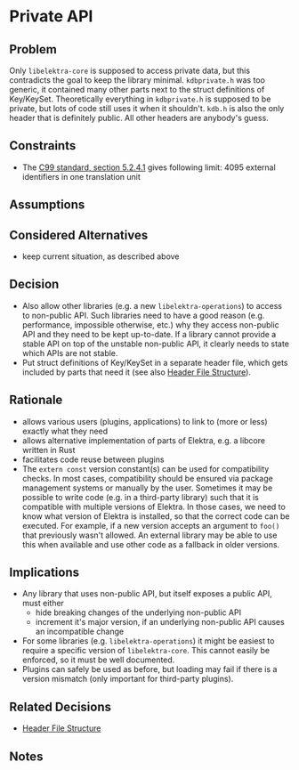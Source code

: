# Private API

## Problem

Only `libelektra-core` is supposed to access private data, but this contradicts the goal to keep the library minimal.
`kdbprivate.h` was too generic, it contained many other parts next to the struct definitions of Key/KeySet.
Theoretically everything in `kdbprivate.h` is supposed to be private, but lots of code still uses it when it shouldn't.
`kdb.h` is also the only header that is definitely public.
All other headers are anybody's guess.

## Constraints

- The [C99 standard, section 5.2.4.1](https://www.open-std.org/jtc1/sc22/wg14/) gives following limit:
  4095 external identifiers in one translation unit

## Assumptions

## Considered Alternatives

- keep current situation, as described above

## Decision

- Also allow other libraries (e.g. a new `libelektra-operations`) to access to non-public API.
  Such libraries need to have a good reason (e.g. performance, impossible otherwise, etc.) why they access non-public API and they need to be kept up-to-date.
  If a library cannot provide a stable API on top of the unstable non-public API, it clearly needs to state which APIs are not stable.
- Put struct definitions of Key/KeySet in a separate header file, which gets included by parts that need it (see also [Header File Structure](header_file_structure.md)).

## Rationale

- allows various users (plugins, applications) to link to (more or less) exactly what they need
- allows alternative implementation of parts of Elektra, e.g. a libcore written in Rust
- facilitates code reuse between plugins
- The `extern const` version constant(s) can be used for compatibility checks.
  In most cases, compatibility should be ensured via package management systems or manually by the user.
  Sometimes it may be possible to write code (e.g. in a third-party library) such that it is compatible with multiple versions of Elektra.
  In those cases, we need to know what version of Elektra is installed, so that the correct code can be executed.
  For example, if a new version accepts an argument to `foo()` that previously wasn't allowed.
  An external library may be able to use this when available and use other code as a fallback in older versions.

## Implications

- Any library that uses non-public API, but itself exposes a public API, must either
  - hide breaking changes of the underlying non-public API
  - increment it's major version, if an underlying non-public API causes an incompatible change
- For some libraries (e.g. `libelektra-operations`) it might be easiest to require a specific version of `libelektra-core`. This cannot easily be enforced, so it must be well documented.
- Plugins can safely be used as before, but loading may fail if there is a version mismatch (only important for third-party plugins).

## Related Decisions

- [Header File Structure](header_file_structure.md)

## Notes
